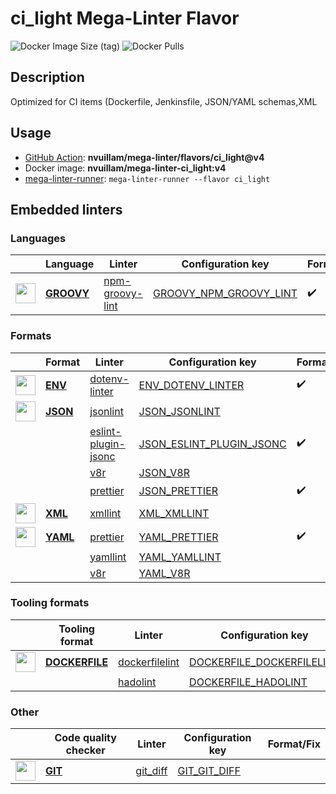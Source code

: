 # ci_light Mega-Linter Flavor

![Docker Image Size (tag)](https://img.shields.io/docker/image-size/nvuillam/mega-linter-ci_light/v4)
![Docker Pulls](https://img.shields.io/docker/pulls/nvuillam/mega-linter-ci_light)

## Description

Optimized for CI items (Dockerfile, Jenkinsfile, JSON/YAML schemas,XML

## Usage

- [GitHub Action](https://nvuillam.github.io/mega-linter/installation/#github-action): **nvuillam/mega-linter/flavors/ci_light@v4**
- Docker image: **nvuillam/mega-linter-ci_light:v4**
- [mega-linter-runner](https://nvuillam.github.io/mega-linter/mega-linter-runner/): `mega-linter-runner --flavor ci_light`

## Embedded linters

### Languages

| <!-- -->                                                                                                                                                          | Language                                                                 | Linter                                                                                        | Configuration key                                                                                    | Format/Fix         |
|-------------------------------------------------------------------------------------------------------------------------------------------------------------------|--------------------------------------------------------------------------|-----------------------------------------------------------------------------------------------|------------------------------------------------------------------------------------------------------|--------------------|
| <img src="https://github.com/nvuillam/mega-linter/raw/master/docs/assets/icons/groovy.ico" alt="" height="32px" class="megalinter-icon"></a> <!-- linter-icon --> | [**GROOVY**](https://nvuillam.github.io/mega-linter/descriptors/groovy/) | [npm-groovy-lint](https://nvuillam.github.io/mega-linter/descriptors/groovy_npm_groovy_lint/) | [GROOVY_NPM_GROOVY_LINT](https://nvuillam.github.io/mega-linter/descriptors/groovy_npm_groovy_lint/) | :heavy_check_mark: |

### Formats

| <!-- -->                                                                                                                                                        | Format                                                               | Linter                                                                                              | Configuration key                                                                                        | Format/Fix         |
|-----------------------------------------------------------------------------------------------------------------------------------------------------------------|----------------------------------------------------------------------|-----------------------------------------------------------------------------------------------------|----------------------------------------------------------------------------------------------------------|--------------------|
| <img src="https://github.com/nvuillam/mega-linter/raw/master/docs/assets/icons/env.ico" alt="" height="32px" class="megalinter-icon"></a> <!-- linter-icon -->  | [**ENV**](https://nvuillam.github.io/mega-linter/descriptors/env/)   | [dotenv-linter](https://nvuillam.github.io/mega-linter/descriptors/env_dotenv_linter/)              | [ENV_DOTENV_LINTER](https://nvuillam.github.io/mega-linter/descriptors/env_dotenv_linter/)               | :heavy_check_mark: |
| <img src="https://github.com/nvuillam/mega-linter/raw/master/docs/assets/icons/json.ico" alt="" height="32px" class="megalinter-icon"></a> <!-- linter-icon --> | [**JSON**](https://nvuillam.github.io/mega-linter/descriptors/json/) | [jsonlint](https://nvuillam.github.io/mega-linter/descriptors/json_jsonlint/)                       | [JSON_JSONLINT](https://nvuillam.github.io/mega-linter/descriptors/json_jsonlint/)                       |                    |
| <!-- --> <!-- linter-icon -->                                                                                                                                   |                                                                      | [eslint-plugin-jsonc](https://nvuillam.github.io/mega-linter/descriptors/json_eslint_plugin_jsonc/) | [JSON_ESLINT_PLUGIN_JSONC](https://nvuillam.github.io/mega-linter/descriptors/json_eslint_plugin_jsonc/) | :heavy_check_mark: |
| <!-- --> <!-- linter-icon -->                                                                                                                                   |                                                                      | [v8r](https://nvuillam.github.io/mega-linter/descriptors/json_v8r/)                                 | [JSON_V8R](https://nvuillam.github.io/mega-linter/descriptors/json_v8r/)                                 |                    |
| <!-- --> <!-- linter-icon -->                                                                                                                                   |                                                                      | [prettier](https://nvuillam.github.io/mega-linter/descriptors/json_prettier/)                       | [JSON_PRETTIER](https://nvuillam.github.io/mega-linter/descriptors/json_prettier/)                       | :heavy_check_mark: |
| <img src="https://github.com/nvuillam/mega-linter/raw/master/docs/assets/icons/xml.ico" alt="" height="32px" class="megalinter-icon"></a> <!-- linter-icon -->  | [**XML**](https://nvuillam.github.io/mega-linter/descriptors/xml/)   | [xmllint](https://nvuillam.github.io/mega-linter/descriptors/xml_xmllint/)                          | [XML_XMLLINT](https://nvuillam.github.io/mega-linter/descriptors/xml_xmllint/)                           |                    |
| <img src="https://github.com/nvuillam/mega-linter/raw/master/docs/assets/icons/yaml.ico" alt="" height="32px" class="megalinter-icon"></a> <!-- linter-icon --> | [**YAML**](https://nvuillam.github.io/mega-linter/descriptors/yaml/) | [prettier](https://nvuillam.github.io/mega-linter/descriptors/yaml_prettier/)                       | [YAML_PRETTIER](https://nvuillam.github.io/mega-linter/descriptors/yaml_prettier/)                       | :heavy_check_mark: |
| <!-- --> <!-- linter-icon -->                                                                                                                                   |                                                                      | [yamllint](https://nvuillam.github.io/mega-linter/descriptors/yaml_yamllint/)                       | [YAML_YAMLLINT](https://nvuillam.github.io/mega-linter/descriptors/yaml_yamllint/)                       |                    |
| <!-- --> <!-- linter-icon -->                                                                                                                                   |                                                                      | [v8r](https://nvuillam.github.io/mega-linter/descriptors/yaml_v8r/)                                 | [YAML_V8R](https://nvuillam.github.io/mega-linter/descriptors/yaml_v8r/)                                 |                    |

### Tooling formats

| <!-- -->                                                                                                                                                              | Tooling format                                                                   | Linter                                                                                          | Configuration key                                                                                          | Format/Fix |
|-----------------------------------------------------------------------------------------------------------------------------------------------------------------------|----------------------------------------------------------------------------------|-------------------------------------------------------------------------------------------------|------------------------------------------------------------------------------------------------------------|------------|
| <img src="https://github.com/nvuillam/mega-linter/raw/master/docs/assets/icons/dockerfile.ico" alt="" height="32px" class="megalinter-icon"></a> <!-- linter-icon --> | [**DOCKERFILE**](https://nvuillam.github.io/mega-linter/descriptors/dockerfile/) | [dockerfilelint](https://nvuillam.github.io/mega-linter/descriptors/dockerfile_dockerfilelint/) | [DOCKERFILE_DOCKERFILELINT](https://nvuillam.github.io/mega-linter/descriptors/dockerfile_dockerfilelint/) |            |
| <!-- --> <!-- linter-icon -->                                                                                                                                         |                                                                                  | [hadolint](https://nvuillam.github.io/mega-linter/descriptors/dockerfile_hadolint/)             | [DOCKERFILE_HADOLINT](https://nvuillam.github.io/mega-linter/descriptors/dockerfile_hadolint/)             |            |

### Other

| <!-- -->                                                                                                                                                       | Code quality checker                                               | Linter                                                                       | Configuration key                                                                | Format/Fix |
|----------------------------------------------------------------------------------------------------------------------------------------------------------------|--------------------------------------------------------------------|------------------------------------------------------------------------------|----------------------------------------------------------------------------------|------------|
| <img src="https://github.com/nvuillam/mega-linter/raw/master/docs/assets/icons/git.ico" alt="" height="32px" class="megalinter-icon"></a> <!-- linter-icon --> | [**GIT**](https://nvuillam.github.io/mega-linter/descriptors/git/) | [git_diff](https://nvuillam.github.io/mega-linter/descriptors/git_git_diff/) | [GIT_GIT_DIFF](https://nvuillam.github.io/mega-linter/descriptors/git_git_diff/) |            |


